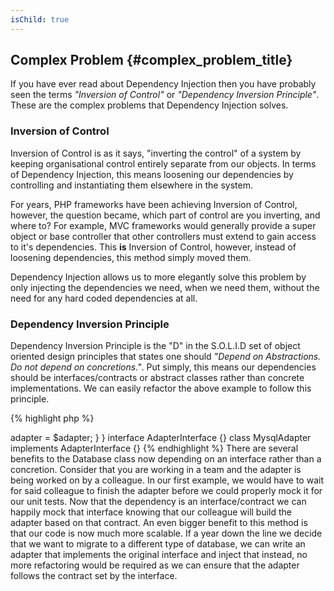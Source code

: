 ```yaml
---
isChild: true
---
```


## Complex Problem {#complex_problem_title}

If you have ever read about Dependency Injection then you have probably seen the terms *"Inversion of Control"* or *"Dependency Inversion Principle"*. 
These are the complex problems that Dependency Injection solves.

### Inversion of Control

Inversion of Control is as it says, "inverting the control" of a system by keeping organisational control entirely separate from our objects. 
In terms of Dependency Injection, this means loosening our dependencies by controlling and instantiating them elsewhere in the system.

For years, PHP frameworks have been achieving Inversion of Control, however, the question became, which part of control 
are you inverting, and where to? For example, MVC frameworks would generally provide a super object or base controller that other 
controllers must extend to gain access to it's dependencies. This **is** Inversion of Control, however, instead of loosening 
dependencies, this method simply moved them.

Dependency Injection allows us to more elegantly solve this problem by only injecting the dependencies we need, when we need them, 
without the need for any hard coded dependencies at all.

### Dependency Inversion Principle

Dependency Inversion Principle is the "D" in the S.O.L.I.D set of object oriented design principles that states one should 
*"Depend on Abstractions. Do not depend on concretions."*. Put simply, this means our dependencies should be interfaces/contracts or abstract 
classes rather than concrete implementations. We can easily refactor the above example to follow this principle.

{% highlight php %}
<?php
namespace Database;

class Database
{
    protected $adapter;

    public function __construct(AdapterInterface $adapter)
    {
        $this->adapter = $adapter;
    }
}

interface AdapterInterface {}

class MysqlAdapter implements AdapterInterface {}
{% endhighlight %}

There are several benefits to the Database class now depending on an interface rather than a concretion.

Consider that you are working in a team and the adapter is being worked on by a colleague. In our first example, we would have 
to wait for said colleague to finish the adapter before we could properly mock it for our unit tests. Now that the dependency 
is an interface/contract we can happily mock that interface knowing that our colleague will build the adapter based on that contract.

An even bigger benefit to this method is that our code is now much more scalable. If a year down the line we decide that we 
want to migrate to a different type of database, we can write an adapter that implements the original interface and inject that instead, 
no more refactoring would be required as we can ensure that the adapter follows the contract set by the interface.
